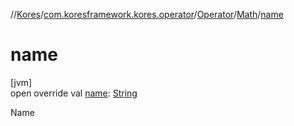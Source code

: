 //[Kores](../../../../index.md)/[com.koresframework.kores.operator](../../index.md)/[Operator](../index.md)/[Math](index.md)/[name](name.md)

# name

[jvm]\
open override val [name](name.md): [String](https://kotlinlang.org/api/latest/jvm/stdlib/kotlin/-string/index.html)

Name
